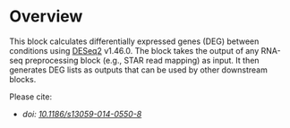 # Overview

This block calculates differentially expressed genes (DEG) between conditions using [DESeq2](https://bioconductor.org/packages/release/bioc/html/DESeq2.html) v1.46.0. The block takes the output of any RNA-seq preprocessing block (e.g., STAR read mapping) as input. It then generates DEG lists as outputs that can be used by other downstream blocks. 

Please cite:
- *doi: [10.1186/s13059-014-0550-8](https://doi.org/10.1186/s13059-014-0550-8)*
